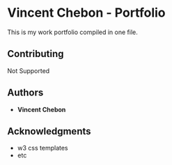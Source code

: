 # Vincent Chebon - Portfolio

This is my work portfolio compiled in one file.

## Contributing

Not Supported

## Authors

* **Vincent Chebon**

## Acknowledgments

* w3 css templates
* etc

